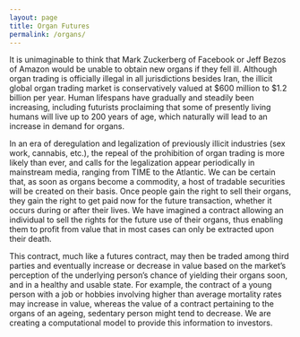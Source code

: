 ```yaml
---
layout: page
title: Organ Futures
permalink: /organs/
---
```


It is unimaginable to think that Mark Zuckerberg of Facebook or Jeff Bezos of Amazon would be unable to obtain new organs if they fell ill. Although organ trading is officially illegal in all jurisdictions besides Iran, the illicit global organ trading market is conservatively valued at $600 million to $1.2 billion per year. Human lifespans have gradually and steadily been increasing, including futurists proclaiming that some of presently living humans will live up to 200 years of age, which naturally will lead to an increase in demand for organs.

In an era of deregulation and legalization of previously illicit industries (sex work, cannabis, etc.), the repeal of the prohibition of organ trading is more likely than ever, and calls for the legalization appear periodically in mainstream media, ranging from TIME to the Atlantic. We can be certain that, as soon as organs become a commodity, a host of tradable securities will be created on their basis. Once people gain the right to sell their organs, they gain the right to get paid now for the future transaction, whether it occurs during or after their lives. We have imagined a contract allowing an individual to sell the rights for the future use of their organs, thus enabling them to profit from value that in most cases can only be extracted upon their death. 

This contract, much like a futures contract, may then be traded among third parties and eventually increase or decrease in value based on the market’s perception of the underlying person’s chance of yielding their organs soon, and in a healthy and usable state. For example, the contract of a young person with a job or hobbies involving higher than average mortality rates may increase in value, whereas the value of a contract pertaining to the organs of an ageing, sedentary person might tend to decrease. We are creating a computational model to provide this information to investors.
